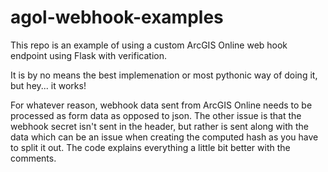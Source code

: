 # agol-webhook-examples
This repo is an example of using a custom ArcGIS Online web hook endpoint using Flask with verification.

It is by no means the best implemenation or most pythonic way of doing it, but hey... it works! 

For whatever reason, webhook data sent from ArcGIS Online needs to be processed as form data as opposed to json. The other issue is that the webhook secret isn't sent in the header, but rather is sent along with the data which can be an issue when creating the computed hash as you have to split it out. The code explains everything a little bit better with the comments.
